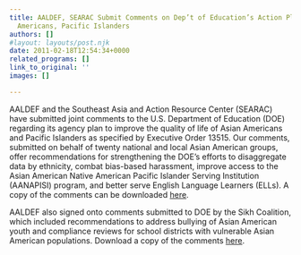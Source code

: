 ```yaml
---
title: AALDEF, SEARAC Submit Comments on Dep’t of Education’s Action Plan on Asian
  Americans, Pacific Islanders
authors: []
#layout: layouts/post.njk
date: 2011-02-18T12:54:34+0000
related_programs: []
link_to_original: ''
images: []

---
```

AALDEF and the Southeast Asia and Action Resource Center (SEARAC) have submitted joint comments to the U.S. Department of Education (DOE) regarding its agency plan to improve the quality of life of Asian Americans and Pacific Islanders as specified by Executive Order 13515. Our comments, submitted on behalf of twenty national and local Asian American groups, offer recommendations for strengthening the DOE’s efforts to disaggregate data by ethnicity, combat bias-based harassment, improve access to the Asian American Native American Pacific Islander Serving Institution (AANAPISI) program, and better serve English Language Learners (ELLs). A copy of the comments can be downloaded <a target="_blank" href="/uploads/pdf/AALDEF.SEARAC.AgencyPlanDoEdComments.pdf">here</a>.  

  AALDEF also signed onto comments submitted to DOE by the Sikh Coalition, which included recommendations to address bullying of Asian American youth and compliance reviews for school districts with vulnerable Asian American populations. Download a copy of the comments <a target="_blank" href="/uploads/pdf/SikhCoalitionDOEcomments.pdf">here</a>.